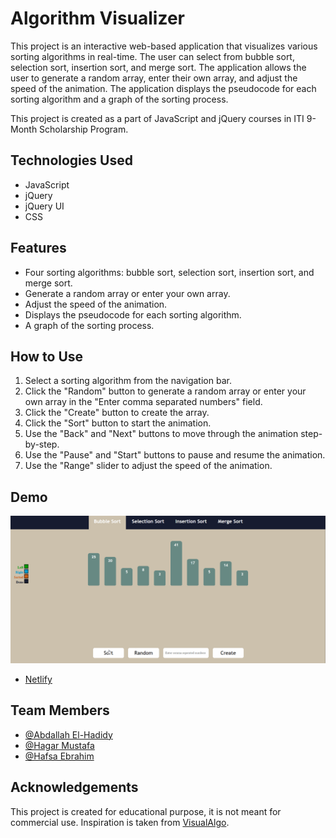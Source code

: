 # Algorithm Visualizer
This project is an interactive web-based application that visualizes various sorting algorithms in real-time. The user can select from bubble sort, selection sort, insertion sort, and merge sort. The application allows the user to generate a random array, enter their own array, and adjust the speed of the animation. The application displays the pseudocode for each sorting algorithm and a graph of the sorting process.

This project is created as a part of JavaScript and jQuery courses in ITI 9-Month Scholarship Program.

## Technologies Used
- JavaScript
- jQuery
- jQuery UI
- CSS


## Features

- Four sorting algorithms: bubble sort, selection sort, insertion sort, and merge sort.
- Generate a random array or enter your own array.
- Adjust the speed of the animation.
- Displays the pseudocode for each sorting algorithm.
- A graph of the sorting process.


## How to Use

1. Select a sorting algorithm from the navigation bar.
2. Click the "Random" button to generate a random array or enter your own array in the "Enter comma separated numbers" field.
3. Click the "Create" button to create the array.
4. Click the "Sort" button to start the animation.
5. Use the "Back" and "Next" buttons to move through the animation step-by-step.
6. Use the "Pause" and "Start" buttons to pause and resume the animation.
7. Use the "Range" slider to adjust the speed of the animation.


## Demo

![](https://github.com/MinaYossry/Algorithm-Visualizer/blob/master/Visual%20Algo.gif)
- [Netlify](https://visual-algo-swa.netlify.app/)

## Team Members

- [@Abdallah El-Hadidy](https://github.com/Abdallah2358)
- [@Hagar Mustafa](https://github.com/HagarMustafa20)
- [@Hafsa Ebrahim](https://github.com/HafsaEbrahim)


## Acknowledgements

This project is created for educational purpose, it is not meant for commercial use. Inspiration is taken from [VisualAlgo](https://visualgo.net/en/sorting?slide=1).
